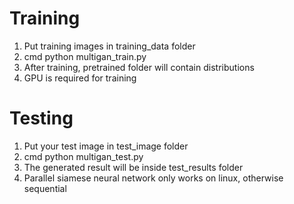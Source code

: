 # Training
1. Put training images in training_data folder
2. cmd python multigan_train.py
3. After training, pretrained folder will contain distributions
4. GPU is required for training

# Testing
1. Put your test image in test_image folder
2. cmd python multigan_test.py
3. The generated result will be inside test_results folder
4. Parallel siamese neural network only works on linux, otherwise sequential
